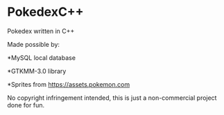 # PokedexC++
Pokedex written in C++

Made possible by:

*MySQL local database

*GTKMM-3.0 library

*Sprites from https://assets.pokemon.com

No copyright infringement intended, this is just a non-commercial project done for fun.
